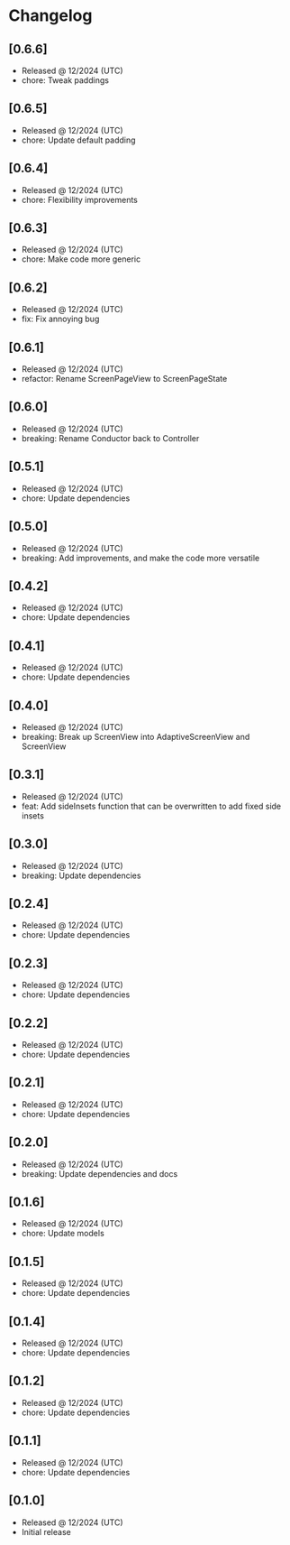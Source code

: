 # Changelog

## [0.6.6]

- Released @ 12/2024 (UTC)
- chore: Tweak paddings

## [0.6.5]

- Released @ 12/2024 (UTC)
- chore: Update default padding

## [0.6.4]

- Released @ 12/2024 (UTC)
- chore: Flexibility improvements

## [0.6.3]

- Released @ 12/2024 (UTC)
- chore: Make code more generic

## [0.6.2]

- Released @ 12/2024 (UTC)
- fix: Fix annoying bug

## [0.6.1]

- Released @ 12/2024 (UTC)
- refactor: Rename ScreenPageView to ScreenPageState

## [0.6.0]

- Released @ 12/2024 (UTC)
- breaking: Rename Conductor back to Controller

## [0.5.1]

- Released @ 12/2024 (UTC)
- chore: Update dependencies

## [0.5.0]

- Released @ 12/2024 (UTC)
- breaking: Add improvements, and make the code more versatile

## [0.4.2]

- Released @ 12/2024 (UTC)
- chore: Update dependencies

## [0.4.1]

- Released @ 12/2024 (UTC)
- chore: Update dependencies

## [0.4.0]

- Released @ 12/2024 (UTC)
- breaking: Break up ScreenView into AdaptiveScreenView and ScreenView

## [0.3.1]

- Released @ 12/2024 (UTC)
- feat: Add sideInsets function that can be overwritten to add fixed side insets

## [0.3.0]

- Released @ 12/2024 (UTC)
- breaking: Update dependencies

## [0.2.4]

- Released @ 12/2024 (UTC)
- chore: Update dependencies

## [0.2.3]

- Released @ 12/2024 (UTC)
- chore: Update dependencies

## [0.2.2]

- Released @ 12/2024 (UTC)
- chore: Update dependencies

## [0.2.1]

- Released @ 12/2024 (UTC)
- chore: Update dependencies

## [0.2.0]

- Released @ 12/2024 (UTC)
- breaking: Update dependencies and docs

## [0.1.6]

- Released @ 12/2024 (UTC)
- chore: Update models

## [0.1.5]

- Released @ 12/2024 (UTC)
- chore: Update dependencies

## [0.1.4]

- Released @ 12/2024 (UTC)
- chore: Update dependencies

## [0.1.2]

- Released @ 12/2024 (UTC)
- chore: Update dependencies

## [0.1.1]

- Released @ 12/2024 (UTC)
- chore: Update dependencies

## [0.1.0]

- Released @ 12/2024 (UTC)
- Initial release
